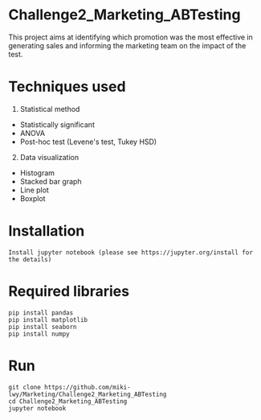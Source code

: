 # Challenge2_Marketing_ABTesting

This project aims at identifying which promotion was the most effective in generating sales and informing the marketing team on the impact of the test.

# Techniques used
1) Statistical method 
- Statistically significant
- ANOVA
- Post-hoc test (Levene's test, Tukey HSD)

2) Data visualization
- Histogram
- Stacked bar graph
- Line plot
- Boxplot


# Installation
```
Install jupyter notebook (please see https://jupyter.org/install for the details)
```

# Required libraries
```
pip install pandas
pip install matplotlib
pip install seaborn
pip install numpy
```
# Run
```
git clone https://github.com/miki-lwy/Marketing/Challenge2_Marketing_ABTesting
cd Challenge2_Marketing_ABTesting
jupyter notebook
```
